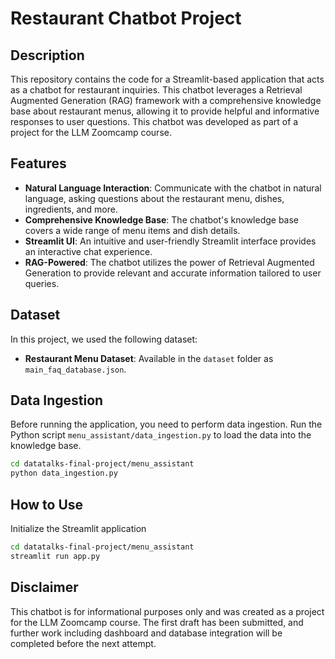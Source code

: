 # Restaurant Chatbot Project

## Description

This repository contains the code for a Streamlit-based application that acts as a chatbot for restaurant inquiries. This chatbot leverages a Retrieval Augmented Generation (RAG) framework with a comprehensive knowledge base about restaurant menus, allowing it to provide helpful and informative responses to user questions. This chatbot was developed as part of a project for the LLM Zoomcamp course.

## Features

- **Natural Language Interaction**: Communicate with the chatbot in natural language, asking questions about the restaurant menu, dishes, ingredients, and more.
- **Comprehensive Knowledge Base**: The chatbot's knowledge base covers a wide range of menu items and dish details.
- **Streamlit UI**: An intuitive and user-friendly Streamlit interface provides an interactive chat experience.
- **RAG-Powered**: The chatbot utilizes the power of Retrieval Augmented Generation to provide relevant and accurate information tailored to user queries.

## Dataset

In this project, we used the following dataset:
- **Restaurant Menu Dataset**: Available in the `dataset` folder as `main_faq_database.json`.

## Data Ingestion

Before running the application, you need to perform data ingestion. Run the Python script `menu_assistant/data_ingestion.py` to load the data into the knowledge base.

```bash
cd datatalks-final-project/menu_assistant
python data_ingestion.py
```

## How to Use
Initialize the Streamlit application

```bash
cd datatalks-final-project/menu_assistant
streamlit run app.py
```


## Disclaimer
This chatbot is for informational purposes only and was created as a project for the LLM Zoomcamp course. The first draft has been submitted, and further work including dashboard and database integration will be completed before the next attempt.